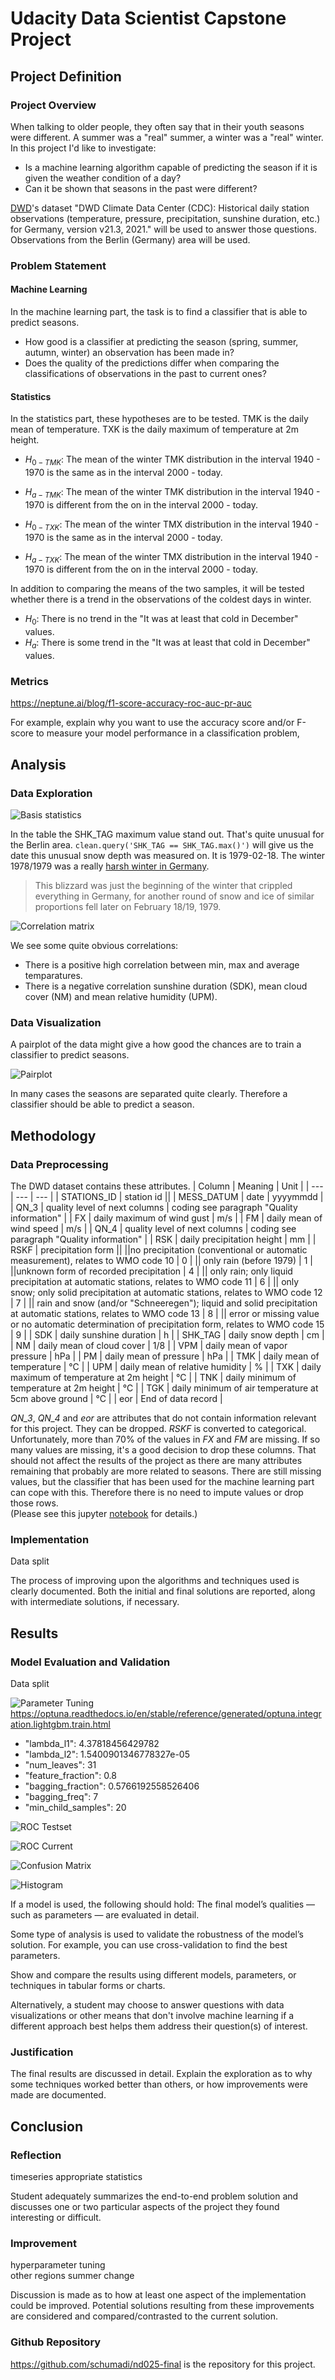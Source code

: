 # Udacity Data Scientist Capstone Project
## Project Definition
### Project Overview
When talking to older people, they often say that in their youth seasons were different. A summer was a "real" summer, a winter was a "real" winter.  
In this project I'd like to investigate:
* Is a machine learning algorithm capable of predicting the season if it is given the weather condition of a day?
* Can it be shown that seasons in the past were different?

[DWD](https://www.dwd.de/EN/Home/home_node.html)'s dataset "DWD Climate Data Center (CDC): Historical daily station observations (temperature, pressure, precipitation, sunshine duration, etc.) for Germany, version v21.3, 2021." will be used to answer those questions. Observations from the Berlin (Germany) area will be used. 

### Problem Statement
#### Machine Learning
In the machine learning part, the task is to find a classifier that is able to predict seasons.
* How good is a classifier at predicting the season (spring, summer, autumn, winter) an observation has been made in?
* Does the quality of the predictions differ when comparing the classifications of observations in the past to current ones?

#### Statistics
In the statistics part, these hypotheses are to be tested. TMK is the daily mean of temperature. TXK is the daily maximum of temperature at 2m height.
* $H_{0-TMK}$: The mean of the winter TMK distribution in the interval 1940 - 1970 is the same as in the interval 2000 - today.  
* $H_{a-TMK}$: The mean of the winter TMK distribution in the interval 1940 - 1970 is different from the on in the interval 2000 - today.


* $H_{0-TXK}$: The mean of the winter TMX distribution in the interval 1940 - 1970 is the same as in the interval 2000 - today.  
* $H_{a-TXK}$: The mean of the winter TMX distribution in the interval 1940 - 1970 is different from the on in the interval 2000 - today.


In addition to comparing the means of the two samples, it will be tested whether there is a trend in the observations of the coldest days in winter. 
* $H_0$: There is no trend in the "It was at least that cold in December" values.  
* $H_a$: There is some trend in the "It was at least that cold in December" values.

### Metrics

https://neptune.ai/blog/f1-score-accuracy-roc-auc-pr-auc


For example, explain why you want to use the accuracy score and/or F-score to measure your model performance in a classification problem,

## Analysis
### Data Exploration
![Basis statistics](./describe-dataset.png)

In the table the SHK_TAG maximum value stand out. That's quite unusual for the Berlin area. 
`clean.query('SHK_TAG == SHK_TAG.max()')` will give us the date this unusual snow depth was measured on. It is 1979-02-18. The winter 1978/1979 was a really [harsh winter in Germany](https://www.vintag.es/2021/01/1978-germany-blizzard.html).

>This blizzard was just the beginning of the winter that crippled everything in Germany, for another round of snow and ice of similar proportions fell later on February 18/19, 1979.


![Correlation matrix](./correlation.png)

We see some quite obvious correlations:
* There is a positive high correlation between min, max and average temparatures.
* There is a negative correlation sunshine duration (SDK), mean cloud cover (NM) and mean relative humidity (UPM).
### Data Visualization
A pairplot of the data might give a how good the chances are to train a classifier to predict seasons.

![Pairplot](./pairplot.png)

In many cases the seasons are separated quite clearly. Therefore a classifier should be able to predict a season. 
## Methodology
### Data Preprocessing
The DWD dataset contains these attributes.
| Column | Meaning | Unit |
| --- | --- | --- |
| STATIONS_ID | station id ||
| MESS_DATUM | date | yyyymmdd |
| QN_3 | quality level of next columns | coding see paragraph "Quality information" |
| FX | daily maximum of wind gust | m/s |
| FM | daily mean of wind speed | m/s |
| QN_4 | quality level of next columns | coding see paragraph "Quality information" |
| RSK | daily precipitation height | mm |
| RSKF | precipitation form ||
||no precipitation (conventional or automatic measurement), relates to WMO code 10 | 0 |
|| only rain (before 1979) | 1 |
||unknown form of recorded precipitation | 4 |
|| only rain; only liquid precipitation at automatic stations, relates to WMO code 11 | 6 |
|| only snow; only solid precipitation at automatic stations, relates to WMO code 12 | 7 |
|| rain and snow (and/or "Schneeregen"); liquid and solid precipitation at automatic stations, relates to WMO code 13 | 8 |
|| error or missing value or no automatic determination of precipitation form, relates to WMO code 15 | 9 |
| SDK | daily sunshine duration | h |
| SHK_TAG | daily snow depth | cm |
| NM | daily mean of cloud cover | 1/8 |
| VPM | daily mean of vapor pressure | hPa |
| PM | daily mean of pressure | hPa |
| TMK | daily mean of temperature | °C |
| UPM | daily mean of relative humidity | % |
| TXK | daily maximum of temperature at 2m height | °C |
| TNK | daily minimum of temperature at 2m height | °C |
| TGK | daily minimum of air temperature at 5cm above ground | °C |
| eor | End of data record |	

*QN_3*, *QN_4* and *eor* are attributes that do not contain information relevant for this project. They can be dropped. *RSKF* is converted to categorical. Unfortunately, more than 70% of the values in *FX* and *FM* are missing. If so many values are missing, it's a good decision to drop these columns. That should not affect the results of the project as there are many attributes remaining that probably are more related to seasons. There are still missing values, but the classifier that has been used for the machine learning part can cope with this. Therefore there is no need to impute values or drop those rows.  
(Please see this jupyter [notebook](./../data_wrangling.ipynb) for details.)


### Implementation
Data split 
	

The process of improving upon the algorithms and techniques used is clearly documented. Both the initial and final solutions are reported, along with intermediate solutions, if necessary.

## Results
### Model Evaluation and Validation

Data split 

![Parameter Tuning](./optimization.png)
https://optuna.readthedocs.io/en/stable/reference/generated/optuna.integration.lightgbm.train.html

* "lambda_l1": 4.37818456429782
* "lambda_l2": 1.5400901346778327e-05
* "num_leaves": 31
* "feature_fraction": 0.8
* "bagging_fraction": 0.5766192558526406
* "bagging_freq": 7
* "min_child_samples": 20

![ROC Testset](./roc-test.png)

![ROC Current](./roc-current.png)

![Confusion Matrix](./confusion.png)

![Histogram](./means.png)


If a model is used, the following should hold: The final model’s qualities — such as parameters — are evaluated in detail.

Some type of analysis is used to validate the robustness of the model’s solution. For example, you can use cross-validation to find the best parameters.

Show and compare the results using different models, parameters, or techniques in tabular forms or charts.

Alternatively, a student may choose to answer questions with data visualizations or other means that don't involve machine learning if a different approach best helps them address their question(s) of interest.

### Justification
	

The final results are discussed in detail. Explain the exploration as to why some techniques worked better than others, or how improvements were made are documented.

## Conclusion
### Reflection
	
timeseries appropriate statistics

Student adequately summarizes the end-to-end problem solution and discusses one or two particular aspects of the project they found interesting or difficult.

### Improvement

hyperparameter tuning	
other regions
summer change

Discussion is made as to how at least one aspect of the implementation could be improved. Potential solutions resulting from these improvements are considered and compared/contrasted to the current solution.


### Github Repository
	
https://github.com/schumadi/nd025-final is the repository for this project.
